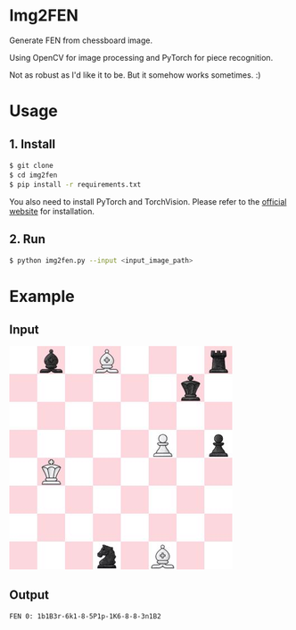 # Img2FEN
Generate FEN from chessboard image.

Using OpenCV for image processing and PyTorch for piece recognition.

Not as robust as I'd like it to be. But it somehow works sometimes. :)


# Usage
## 1. Install
```bash
$ git clone
$ cd img2fen
$ pip install -r requirements.txt
```

You also need to install PyTorch and TorchVision. Please refer to the [official website](https://pytorch.org/) for installation.

## 2. Run
```bash
$ python img2fen.py --input <input_image_path>
```

# Example
## Input
![input](pic/example0.jpg)

## Output
```bash
FEN 0: 1b1B3r-6k1-8-5P1p-1K6-8-8-3n1B2
```